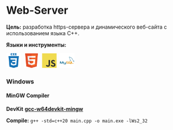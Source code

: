 # Web-Server
**Цель:** разработка https-сервера и динамического веб-сайта с использованием языка C++.

**Языки и инструменты:**
<div>
<img src="https://github.com/devicons/devicon/blob/master/icons/css3/css3-plain-wordmark.svg"  title="CSS3" alt="CSS" width="40" height="40"/>&nbsp;
<img src="https://github.com/devicons/devicon/blob/master/icons/html5/html5-original.svg" title="HTML5" alt="HTML" width="40" height="40"/>&nbsp;
<img src="https://github.com/devicons/devicon/blob/master/icons/javascript/javascript-original.svg" title="JavaScript" alt="JavaScript" width="40" height="40"/>&nbsp;
<img src="https://github.com/devicons/devicon/blob/master/icons/mysql/mysql-original-wordmark.svg" title="MySQL"  alt="MySQL" width="40" height="40"/>&nbsp;
</div>


### Windows
#### MinGW Compiler
**DevKit**
**[gcc-w64devkit-mingw](https://github.com/skeeto/w64devkit/releases)** 

**Compile:**
```g++ -std=c++20 main.cpp -o main.exe -lWs2_32```


